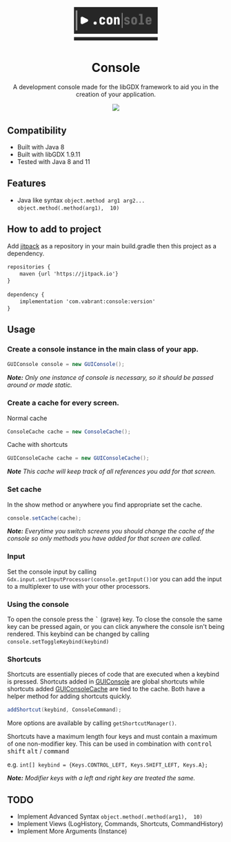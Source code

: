 <div style="margin-top: 20px" align="center">
    <img src="./logo.svg" width="40%" alt="logo"/>
</div>

<h1 align="center"> Console </h1>

<p align="center">A development console made for the libGDX framework to aid you in the creation of your application. </p>

<p align="center">
    <a href="https://jitpack.io/#com.vabrantgames/console"><img src="https://jitpack.io/v/com.vabrantgames.console/console.svg"></a>
</p>

[//]: # ([![]&#40;https://jitpack.io/v/com.vabrantgames.console/console.svg&#41;]&#40;https://jitpack.io/#com.vabrantgames/console&#41;)


## Compatibility
- Built with Java 8
- Built with libGDX 1.9.11
- Tested with Java 8 and 11

## Features 
- Java like syntax ```object.method arg1 arg2...``` ```object.method(.method(arg1),  10)```

## How to add to project

Add [jitpack](https://jitpack.io/#VabrantGames/ActionSystem) as a repository in your main build.gradle then this project 
as a dependency.

```grovy
repositories {
    maven {url 'https://jitpack.io'}
}

dependency {
    implementation 'com.vabrant:console:version'
}
```

## Usage
### Create a console instance in the main class of your app.

```java
GUIConsole console = new GUIConsole();
```
**_Note:_** *Only one instance of console is necessary, so it should be passed around or made static.*

### Create a cache for every screen.

Normal cache
```java 
ConsoleCache cache = new ConsoleCache();
```

Cache with shortcuts
```java
GUIConsoleCache cache = new GUIConsoleCache();
```

**_Note_** *This cache will keep track of all references you add for that screen.*

### Set cache

In the show method or anywhere you find appropriate set the cache.

```java 
console.setCache(cache); 
```

**_Note:_** *Everytime you switch screens you should change the cache of the console so only methods you have added for that screen are called.*

### Input
Set the console input by calling `Gdx.input.setInputProcessor(console.getInput())`or you can add the input to a multiplexer to use with your 
other processors.


### Using the console
To open the console press the <kbd>`</kbd> (grave) key. To close the console the same key can be pressed again, 
or you can click anywhere the console isn't being rendered. This keybind can be changed by calling 
```console.setToggleKeybind(keybind)```

### Shortcuts
Shortcuts are essentially pieces of code that are executed when a keybind is pressed. Shortcuts added in [GUIConsole](console/src/main/java/com/vabrant/console/gui/GUIConsole.java) 
are global shortcuts while shortcuts added [GUIConsoleCache](console/src/main/java/com/vabrant/console/gui/GUIConsoleCache.java) are tied to the cache.
Both have a helper method for adding shortcuts quickly. 

```java 
addShortcut(keybind, ConsoleCommand);
```

 More options are available by calling `getShortcutManager()`.

Shortcuts have a maximum length four keys and must contain a maximum of one non-modifier key. This can be used in
combination with <kbd>control</kbd> <kbd>shift</kbd> <kbd>alt</kbd> / <kbd>command</kbd>

e.g. `int[] keybind = {Keys.CONTROL_LEFT, Keys.SHIFT_LEFT, Keys.A};`

**_Note:_** *Modifier keys with a left and right key are treated the same.*


## TODO 
- Implement Advanced Syntax ```object.method(.method(arg1),  10)```
- Implement Views (LogHistory, Commands, Shortcuts, CommandHistory)
- Implement More Arguments (Instance)
